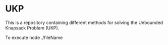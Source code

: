 # UKP
This is a repository containing different methods for solving the Unbounded Knapsack Problem (UKP).

To execute 
node ./fileName
